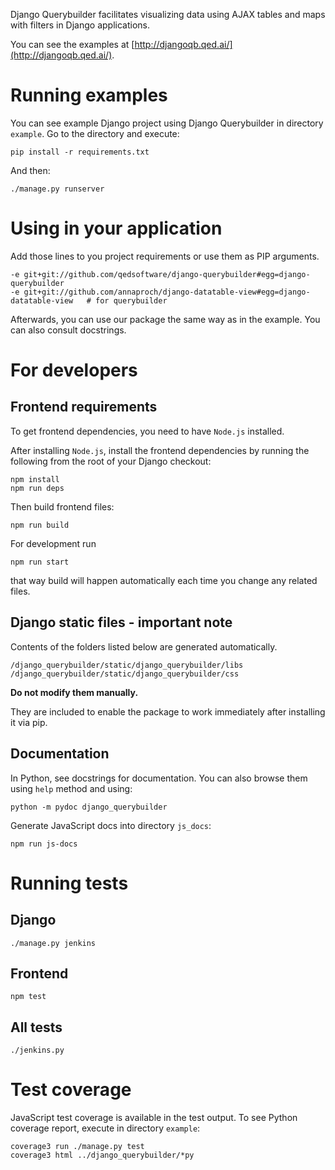 Django Querybuilder facilitates visualizing data using AJAX tables and maps
 with filters in Django applications.

You can see the examples at [http://djangoqb.qed.ai/](http://djangoqb.qed.ai/).

Running examples
================

You can see example Django project using Django Querybuilder in directory
`example`. Go to the directory and execute:

    pip install -r requirements.txt

And then:

    ./manage.py runserver


Using in your application
=========================

Add those lines to you project requirements or use them as PIP arguments.

    -e git+git://github.com/qedsoftware/django-querybuilder#egg=django-querybuilder
    -e git+git://github.com/annaproch/django-datatable-view#egg=django-datatable-view   # for querybuilder

Afterwards, you can use our package the same way as in the example. You can
 also consult docstrings.

For developers
==============

Frontend requirements
---------------------

To get frontend dependencies, you need to have `Node.js` installed.

After installing `Node.js`, install the frontend dependencies by running
the following from the root of your Django checkout:

    npm install
    npm run deps

Then build frontend files:

    npm run build

For development run

    npm run start

that way build will happen automatically each time you change any related files.

Django static files - important note
------------------------------------
Contents of the folders listed below are generated automatically.

    /django_querybuilder/static/django_querybuilder/libs
    /django_querybuilder/static/django_querybuilder/css

**Do not modify them manually.**

They are included to enable the package to work immediately after installing it via pip.

Documentation
-------------

In Python, see docstrings for documentation. You can also browse them using
`help` method and using:

    python -m pydoc django_querybuilder

Generate JavaScript docs into directory `js_docs`:

    npm run js-docs

Running tests
=============

Django
------

    ./manage.py jenkins

Frontend
--------

    npm test

All tests
--------
    ./jenkins.py

Test coverage
=============

JavaScript test coverage is available in the test output. To see Python coverage
report, execute in directory `example`:

    coverage3 run ./manage.py test
    coverage3 html ../django_querybuilder/*py
